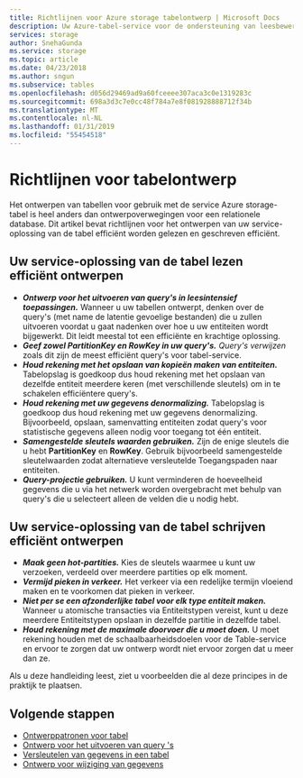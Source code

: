 ```yaml
---
title: Richtlijnen voor Azure storage tabelontwerp | Microsoft Docs
description: Uw Azure-tabel-service voor de ondersteuning van leesbewerkingen efficiënt ontwerpen.
services: storage
author: SnehaGunda
ms.service: storage
ms.topic: article
ms.date: 04/23/2018
ms.author: sngun
ms.subservice: tables
ms.openlocfilehash: d056d29469ad9a60fceeee307aca3c0e1319283c
ms.sourcegitcommit: 698a3d3c7e0cc48f784a7e8f081928888712f34b
ms.translationtype: MT
ms.contentlocale: nl-NL
ms.lasthandoff: 01/31/2019
ms.locfileid: "55454518"
---
```

# <a name="guidelines-for-table-design"></a>Richtlijnen voor tabelontwerp

Het ontwerpen van tabellen voor gebruik met de service Azure storage-tabel is heel anders dan ontwerpoverwegingen voor een relationele database. Dit artikel bevat richtlijnen voor het ontwerpen van uw service-oplossing van de tabel efficiënt worden gelezen en geschreven efficiënt.

## <a name="design-your-table-service-solution-to-be-read-efficient"></a>Uw service-oplossing van de tabel lezen efficiënt ontwerpen

* ***Ontwerp voor het uitvoeren van query's in leesintensief toepassingen.*** Wanneer u uw tabellen ontwerpt, denken over de query's (met name de latentie gevoelige bestanden) die u zullen uitvoeren voordat u gaat nadenken over hoe u uw entiteiten wordt bijgewerkt. Dit leidt meestal tot een efficiënte en krachtige oplossing.  
* ***Geef zowel PartitionKey en RowKey in uw query's.*** *Query's verwijzen* zoals dit zijn de meest efficiënt query's voor tabel-service.  
* ***Houd rekening met het opslaan van kopieën maken van entiteiten.*** Tabelopslag is goedkoop dus houd rekening met het opslaan van dezelfde entiteit meerdere keren (met verschillende sleutels) om in te schakelen efficiëntere query's.  
* ***Houd rekening met uw gegevens denormalizing.*** Tabelopslag is goedkoop dus houd rekening met uw gegevens denormalizing. Bijvoorbeeld, opslaan, samenvatting entiteiten zodat query's voor statistische gegevens alleen nodig voor toegang tot één entiteit.  
* ***Samengestelde sleutels waarden gebruiken.*** Zijn de enige sleutels die u hebt **PartitionKey** en **RowKey**. Gebruik bijvoorbeeld samengestelde sleutelwaarden zodat alternatieve versleutelde Toegangspaden naar entiteiten.  
* ***Query-projectie gebruiken.*** U kunt verminderen de hoeveelheid gegevens die u via het netwerk worden overgebracht met behulp van query's die u selecteert alleen de velden die u nodig hebt.  

## <a name="design-your-table-service-solution-to-be-write-efficient"></a>Uw service-oplossing van de tabel schrijven efficiënt ontwerpen  

* ***Maak geen hot-partities.*** Kies de sleutels waarmee u kunt uw verzoeken, verdeeld over meerdere partities op elk moment.  
* ***Vermijd pieken in verkeer.*** Het verkeer via een redelijke termijn vloeiend maken en te voorkomen dat pieken in verkeer.
* ***Niet per se een afzonderlijke tabel voor elk type entiteit maken.*** Wanneer u atomische transacties via Entiteitstypen vereist, kunt u deze meerdere Entiteitstypen opslaan in dezelfde partitie in dezelfde tabel.
* ***Houd rekening met de maximale doorvoer die u moet doen.*** U moet rekening houden met de schaalbaarheidsdoelen voor de Table-service en ervoor te zorgen dat uw ontwerp wordt niet ervoor zorgen dat u meer dan ze.  

Als u deze handleiding leest, ziet u voorbeelden die al deze principes in de praktijk te plaatsen. 

## <a name="next-steps"></a>Volgende stappen

- [Ontwerppatronen voor tabel](table-storage-design-patterns.md)
- [Ontwerp voor het uitvoeren van query 's](table-storage-design-for-query.md)
- [Versleutelen van gegevens in een tabel](table-storage-design-encrypt-data.md)
- [Ontwerp voor wijziging van gegevens](table-storage-design-for-modification.md)
